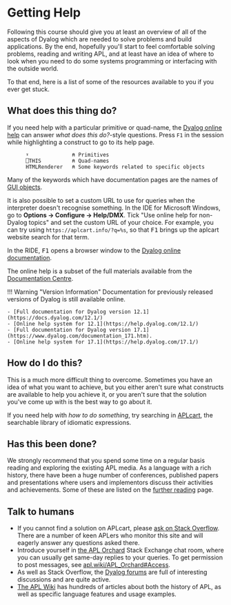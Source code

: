 # Getting Help
Following this course should give you at least an overview of all of the aspects of Dyalog which are needed to solve problems and build applications. By the end, hopefully you'll start to feel comfortable solving problems, reading and writing APL, and at least have an idea of where to look when you need to do some systems programming or interfacing with the outside world.

To that end, here is a list of some of the resources available to you if you ever get stuck.

## What does this thing do?
If you need help with a particular primitive or quad-name, the [Dyalog online help](https://help.dyalog.com/latest/) can answer *what does this do?*-style questions. Press `F1` in the session while highlighting a construct to go to its help page.

```APL
      ⍣              ⍝ Primitives
      ⎕THIS          ⍝ Quad-names
      HTMLRenderer   ⍝ Some keywords related to specific objects
```
Many of the keywords which have documentation pages are the names of [GUI objects](http://help.dyalog.com/latest/#GUI/SummaryTables/GUIOverview.htm).

It is also possible to set a custom URL to use for queries when the interpreter doesn't recognise something. In the IDE for Microsoft Windows, go to **Options → Configure → Help/DMX**. Tick "Use online help for non-Dyalog topics" and set the custom URL of your choice. For example, you can try using `https://aplcart.info/?q=%s`, so that <kbd>F1</kbd> brings up the aplcart website search for that term.

In the RIDE, <kbd>F1</kbd> opens a browser window to the [Dyalog online documentation](https://help.dyalog.com/latest).

The online help is a subset of the full materials available from the [Documentation Centre](https://docs.dyalog.com).

!!! Warning "Version Information"
	Documentation for previously released versions of Dyalog is still available online.  
	
	- [Full documentation for Dyalog version 12.1](https://docs.dyalog.com/12.1/)
	- [Online help system for 12.1](https://help.dyalog.com/12.1/)
	- [Full documentation for Dyalog version 17.1](https://www.dyalog.com/documentation_171.htm).
	- [Online help system for 17.1](https://help.dyalog.com/17.1/)

## How do I do this?
This is a much more difficult thing to overcome. Sometimes you have an idea of what you want to achieve, but you either aren't sure what constructs are available to help you achieve it, or you aren't sure that the solution you've come up with is the best way to go about it.

If you need help with *how to do something*, try searching in [APLcart](https://aplcart.info/), the searchable library of idiomatic expressions.

## Has this been done?
We strongly recommend that you spend some time on a regular basis reading and exploring the existing APL media. As a language with a rich history, there have been a huge number of conferences, published papers and presentations where users and implementors discuss their activities and achievements. Some of these are listed on the [further reading](/Reading) page.

## Talk to humans
- If you cannot find a solution on APLcart, please [ask on Stack Overflow](https://stackoverflow.com/questions/ask). There are a number of keen APLers who monitor this site and will eagerly answer any questions asked there.
- Introduce yourself in [the APL Orchard](https://chat.stackexchange.com/rooms/52405/the-apl-orchard) Stack Exchange chat room, where you can usually get same-day replies to your queries. To get permission to post messages, see [apl.wiki/APL_Orchard#Access](https://apl.wiki/APL_Orchard#Access).
- As well as Stack Overflow, the [Dyalog forums](https://forums.dyalog.com/) are full of interesting discussions and are quite active.
- [The APL Wiki](https://aplwiki.com/) has hundreds of articles about both the history of APL, as well as specific language features and usage examples.
